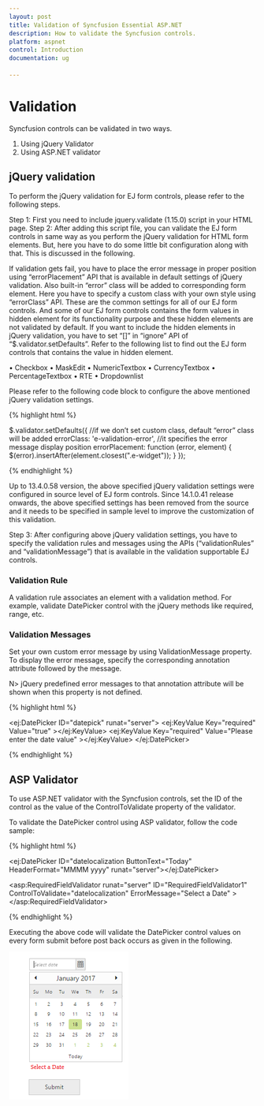 ```yaml
---
layout: post
title: Validation of Syncfusion Essential ASP.NET
description: How to validate the Syncfusion controls.
platform: aspnet
control: Introduction
documentation: ug

---
```

# Validation

Syncfusion controls can be validated in two ways.

1. Using jQuery Validator
2. Using ASP.NET validator

## jQuery validation

To perform the jQuery validation for EJ form controls, please refer to the following steps.

Step 1: First you need to include jquery.validate (1.15.0) script in your HTML page.
Step 2: After adding this script file, you can validate the EJ form controls in same way as you perform the jQuery validation for HTML form elements. But, here you have to do some little bit configuration along with that. This is discussed in the following.

If validation gets fail, you have to place the error message in proper position using “errorPlacement” API that is available in default settings of jQuery validation. Also built-in “error” class will be added to corresponding form element. Here you have to specify a custom class with your own style using “errorClass” API. These are the common settings for all of our EJ form controls.
And some of our EJ form controls contains the form values in hidden element for its functionality purpose and these hidden elements are not validated by default. If you want to include the hidden elements in jQuery validation, you have to set “[]” in “ignore” API of “$.validator.setDefaults”. Refer to the following list to find out the EJ form controls that contains the value in hidden element.

•	Checkbox
•	MaskEdit
•	NumericTextbox
•	CurrencyTextbox
•	PercentageTextbox
•	RTE
•	Dropdownlist

Please refer to the following code block to configure the above mentioned jQuery validation settings.

{% highlight html %}

$.validator.setDefaults({
    //if we don’t set custom class, default “error” class will be added
    errorClass: 'e-validation-error',
    //it specifies the error message display position
    errorPlacement: function (error, element) {
        $(error).insertAfter(element.closest(".e-widget"));
    }
});

{% endhighlight %}

Up to 13.4.0.58 version, the above specified jQuery validation settings were configured in source level of EJ form controls. Since 14.1.0.41 release onwards, the above specified settings has been removed from the source and it needs to be specified in sample level to improve the customization of this validation.

Step 3: After configuring above jQuery validation settings, you have to specify the validation rules and messages using the APIs (“validationRules” and “validationMessage”) that is available in the validation supportable EJ controls.

### Validation Rule

A validation rule associates an element with a validation method. For example, validate DatePicker control with the jQuery methods like required, range, etc.

### Validation Messages

Set your own custom error message by using ValidationMessage property. To display the error message, specify the corresponding annotation attribute followed by the message.

N> jQuery predefined error messages to that annotation attribute will be shown when this property is not defined.

{% highlight html %}

<ej:DatePicker ID="datepick" runat="server">
    <ValidationRule> 
        <ej:KeyValue Key="required" Value="true" ></ej:KeyValue>
    </ValidationRule>
    <ValidationMessage>
        <ej:KeyValue Key="required" Value="Please enter the date value" ></ej:KeyValue>
    </ValidationMessage>
</ej:DatePicker>

{% endhighlight %}

## ASP Validator

To use ASP.NET validator with the Syncfusion controls, set the ID of the control as the value of the ControlToValidate property of the validator.

To validate the DatePicker control using ASP validator, follow the code sample:

{% highlight html %}

<ej:DatePicker ID="datelocalization ButtonText="Today" HeaderFormat="MMMM yyyy" runat="server"></ej:DatePicker>

<asp:RequiredFieldValidator runat="server" ID="RequiredFieldValidator1" ControlToValidate="datelocalization" ErrorMessage="Select a Date" ></asp:RequiredFieldValidator><br />

{% endhighlight %}

Executing the above code will validate the DatePicker control values on every form submit before post back occurs as given in the following.

![](Validation_images/1.png)